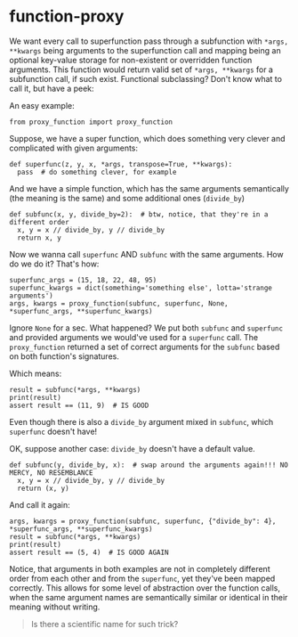 # function-proxy
We want every call to superfunction pass through a subfunction with ```*args, **kwargs``` being arguments to the superfunction call and mapping being an optional key-value storage for non-existent or overridden function arguments. 
This function would return valid set of ```*args, **kwargs``` for a subfunction call, if such exist.
Functional subclassing? Don't know what to call it, but have a peek:

An easy example:
```
from proxy_function import proxy_function
```
Suppose, we have a super function, which does something very clever and complicated with given arguments:
```
def superfunc(z, y, x, *args, transpose=True, **kwargs):
  pass  # do something clever, for example
```
And we have a simple function, which has the same arguments semantically (the meaning is the same) and some additional ones (```divide_by```)
```
def subfunc(x, y, divide_by=2):  # btw, notice, that they're in a different order
  x, y = x // divide_by, y // divide_by
  return x, y
```
Now we wanna call ```superfunc``` AND ```subfunc``` with the same arguments.
How do we do it? That's how:
```
superfunc_args = (15, 18, 22, 48, 95)
superfunc_kwargs = dict(something='something else', lotta='strange arguments')
args, kwargs = proxy_function(subfunc, superfunc, None, *superfunc_args, **superfunc_kwargs)
```
Ignore ```None``` for a sec.
What happened? We put both ```subfunc``` and ```superfunc``` and provided arguments we would've used for a ```superfunc``` call.
The ```proxy_function``` returned a set of correct arguments for the ```subfunc``` based on both function's signatures.

Which means:
```
result = subfunc(*args, **kwargs)
print(result)
assert result == (11, 9)  # IS GOOD
```
Even though there is also a ```divide_by``` argument mixed in ```subfunc```, which ```superfunc``` doesn't have!

OK, suppose another case: ```divide_by``` doesn't have a default value.

```
def subfunc(y, divide_by, x):  # swap around the arguments again!!! NO MERCY, NO RESEMBLANCE
  x, y = x // divide_by, y // divide_by
  return (x, y)
```
And call it again:
```
args, kwargs = proxy_function(subfunc, superfunc, {"divide_by": 4}, *superfunc_args, **superfunc_kwargs)
result = subfunc(*args, **kwargs)
print(result)
assert result == (5, 4)  # IS GOOD AGAIN
```

Notice, that arguments in both examples are not in completely different order from each other and from the ```superfunc```, yet they've been mapped correctly.
This allows for some level of abstraction over the function calls, when the same argument names are semantically similar or identical in their meaning without writing.

> Is there a scientific name for such trick?
